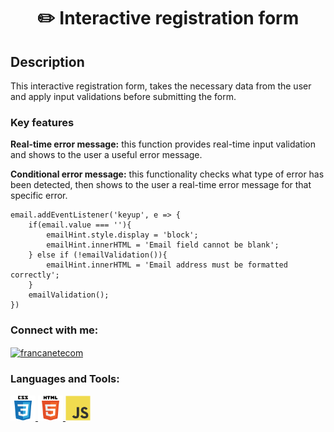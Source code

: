 <h1 align="center">✏️ Interactive registration form</h1>

<h2>Description</h2>
<p>This interactive registration form, takes the necessary data from the user and apply input validations before submitting the form.</p> 

<h3>Key features</h3>
<p><strong>Real-time error message:</strong> this function provides real-time input validation and shows to the user a useful error message.</p>

<p><strong>Conditional error message:</strong> this functionality checks what type of error has been detected, then shows to the user a real-time error message for that specific error.</p>

```
email.addEventListener('keyup', e => {
    if(email.value === ''){
        emailHint.style.display = 'block';
        emailHint.innerHTML = 'Email field cannot be blank';
    } else if (!emailValidation()){
        emailHint.innerHTML = 'Email address must be formatted correctly';
    }
    emailValidation();
})
```


<h3 align="left">Connect with me:</h3>
<p align="left">
<a href="https://twitter.com/francanetecom" target="blank"><img align="center" src="https://raw.githubusercontent.com/rahuldkjain/github-profile-readme-generator/master/src/images/icons/Social/twitter.svg" alt="francanetecom" height="30" width="40" /></a>
</p>

<h3 align="left">Languages and Tools:</h3>
<p align="left"> <a href="https://www.w3schools.com/css/" target="_blank"> <img src="https://raw.githubusercontent.com/devicons/devicon/master/icons/css3/css3-original-wordmark.svg" alt="css3" width="40" height="40"/> </a> <a href="https://www.w3.org/html/" target="_blank"> <img src="https://raw.githubusercontent.com/devicons/devicon/master/icons/html5/html5-original-wordmark.svg" alt="html5" width="40" height="40"/> </a> <a href="https://developer.mozilla.org/en-US/docs/Web/JavaScript" target="_blank"> <img src="https://raw.githubusercontent.com/devicons/devicon/master/icons/javascript/javascript-original.svg" alt="javascript" width="40" height="40"/> </a> </p>
